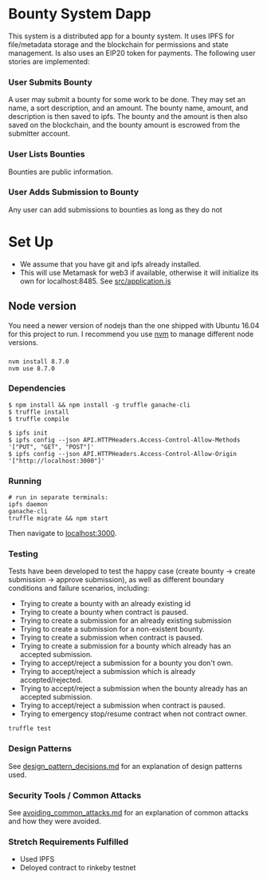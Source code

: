 # Bounty System Dapp
This system is a distributed app for a bounty system. It uses IPFS for file/metadata storage and the blockchain for permissions and state management. Is also uses an EIP20 token for payments. The following user stories are implemented:

### User Submits Bounty
A user may submit a bounty for some work to be done. They may set an name, a sort description, and an amount. The bounty name, amount, and description is then saved to ipfs. The bounty and the amount is then also saved on the blockchain, and the bounty amount is escrowed from the submitter account.

### User Lists Bounties
Bounties are public information.

### User Adds Submission to Bounty
Any user can add submissions to bounties as long as they do not


# Set Up
* We assume that you have git and ipfs already installed.
* This will use Metamask for web3 if available, otherwise it will initialize its own for localhost:8485. See [src/application.js](src/application.js)


## Node version
You need a newer version of nodejs than the one shipped with Ubuntu 16.04 for this project to run. I recommend you use [nvm](https://github.com/creationix/nvm) to manage different node versions.

###
```
nvm install 8.7.0
nvm use 8.7.0
```

### Dependencies
```
$ npm install && npm install -g truffle ganache-cli
$ truffle install
$ truffle compile

$ ipfs init
$ ipfs config --json API.HTTPHeaders.Access-Control-Allow-Methods '["PUT", "GET", "POST"]'
$ ipfs config --json API.HTTPHeaders.Access-Control-Allow-Origin '["http://localhost:3000"]'
```


### Running
```
# run in separate terminals:
ipfs daemon
ganache-cli
truffle migrate && npm start
```
Then navigate to [localhost:3000](http://localhost:3000).

### Testing
Tests have been developed to test the happy case (create bounty -> create submission -> approve submission), as well as different boundary conditions and failure scenarios, including:
* Trying to create a bounty with an already existing id
* Trying to create a bounty when contract is paused.
* Trying to create a submission for an already existing submission
* Trying to create a submission for a non-existent bounty.
* Trying to create a submission when contract is paused.
* Trying to create a submission for a bounty which already has an accepted submission.
* Trying to accept/reject a submission for a bounty you don't own.
* Trying to accept/reject a submission which is already accepted/rejected.
* Trying to accept/reject a submission when the bounty already has an accepted submission.
* Trying to accept/reject a submission when contract is paused.
* Trying to emergency stop/resume contract when not contract owner.
```
truffle test
```

### Design Patterns
See [design_pattern_decisions.md](design_pattern_decisions.md) for an explanation of design patterns used.

### Security Tools / Common Attacks
See [avoiding_common_attacks.md](avoiding_common_attacks.md) for an explanation of common attacks and how they were avoided.


### Stretch Requirements Fulfilled
* Used IPFS
* Deloyed contract to rinkeby testnet
